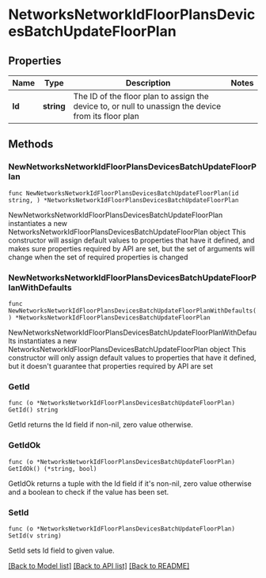 # NetworksNetworkIdFloorPlansDevicesBatchUpdateFloorPlan

## Properties

Name | Type | Description | Notes
------------ | ------------- | ------------- | -------------
**Id** | **string** | The ID of the floor plan to assign the device to, or null to unassign the device from its floor plan | 

## Methods

### NewNetworksNetworkIdFloorPlansDevicesBatchUpdateFloorPlan

`func NewNetworksNetworkIdFloorPlansDevicesBatchUpdateFloorPlan(id string, ) *NetworksNetworkIdFloorPlansDevicesBatchUpdateFloorPlan`

NewNetworksNetworkIdFloorPlansDevicesBatchUpdateFloorPlan instantiates a new NetworksNetworkIdFloorPlansDevicesBatchUpdateFloorPlan object
This constructor will assign default values to properties that have it defined,
and makes sure properties required by API are set, but the set of arguments
will change when the set of required properties is changed

### NewNetworksNetworkIdFloorPlansDevicesBatchUpdateFloorPlanWithDefaults

`func NewNetworksNetworkIdFloorPlansDevicesBatchUpdateFloorPlanWithDefaults() *NetworksNetworkIdFloorPlansDevicesBatchUpdateFloorPlan`

NewNetworksNetworkIdFloorPlansDevicesBatchUpdateFloorPlanWithDefaults instantiates a new NetworksNetworkIdFloorPlansDevicesBatchUpdateFloorPlan object
This constructor will only assign default values to properties that have it defined,
but it doesn't guarantee that properties required by API are set

### GetId

`func (o *NetworksNetworkIdFloorPlansDevicesBatchUpdateFloorPlan) GetId() string`

GetId returns the Id field if non-nil, zero value otherwise.

### GetIdOk

`func (o *NetworksNetworkIdFloorPlansDevicesBatchUpdateFloorPlan) GetIdOk() (*string, bool)`

GetIdOk returns a tuple with the Id field if it's non-nil, zero value otherwise
and a boolean to check if the value has been set.

### SetId

`func (o *NetworksNetworkIdFloorPlansDevicesBatchUpdateFloorPlan) SetId(v string)`

SetId sets Id field to given value.



[[Back to Model list]](../README.md#documentation-for-models) [[Back to API list]](../README.md#documentation-for-api-endpoints) [[Back to README]](../README.md)


